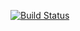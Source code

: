 [![Build Status](https://travis-ci.org/aaronshaver/ruby-rspec-travis.svg?branch=master)](https://travis-ci.org/aaronshaver/ruby-rspec-travis)
